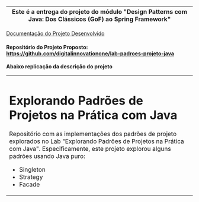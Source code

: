 
 
 **Este é a entrega do projeto do módulo "Design Patterns com Java: Dos Clássicos (GoF) ao Spring Framework"**  | 
 --- |
 
 <a href="https://evertonsmoraes.github.io/padroes-projeto-java/" target="_blank">Documentação do Projeto Desenvolvido</a>
 #### Repositório do Projeto Proposto: <a href="https://github.com/digitalinnovationone/lab-padroes-projeto-java" target="_blank">https://github.com/digitalinnovationone/lab-padroes-projeto-java</a>

**Abaixo replicação da descrição do projeto**
<table>
  <tr><td>
<h1>  Explorando Padrões de Projetos na Prática com Java </h1>

Repositório com as implementações dos padrões de projeto explorados no Lab "Explorando Padrões de Projetos na Prática com Java". Especificamente, este projeto explorou alguns padrões usando Java puro:
- Singleton
- Strategy
- Facade

</td></tr>
</table>
